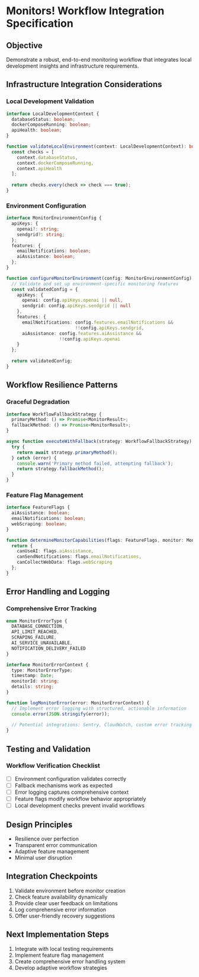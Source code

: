 # Monitors! Workflow Integration Specification

## Objective
Demonstrate a robust, end-to-end monitoring workflow that integrates local development insights and infrastructure requirements.

## Infrastructure Integration Considerations

### Local Development Validation
```typescript
interface LocalDevelopmentContext {
  databaseStatus: boolean;
  dockerComposeRunning: boolean;
  apiHealth: boolean;
}

function validateLocalEnvironment(context: LocalDevelopmentContext): boolean {
  const checks = [
    context.databaseStatus,
    context.dockerComposeRunning,
    context.apiHealth
  ];
  
  return checks.every(check => check === true);
}
```

### Environment Configuration
```typescript
interface MonitorEnvironmentConfig {
  apiKeys: {
    openai?: string;
    sendgrid?: string;
  };
  features: {
    emailNotifications: boolean;
    aiAssistance: boolean;
  };
}

function configureMonitorEnvironment(config: MonitorEnvironmentConfig) {
  // Validate and set up environment-specific monitoring features
  const validatedConfig = {
    apiKeys: {
      openai: config.apiKeys.openai || null,
      sendgrid: config.apiKeys.sendgrid || null
    },
    features: {
      emailNotifications: config.features.emailNotifications && 
                          !!config.apiKeys.sendgrid,
      aiAssistance: config.features.aiAssistance && 
                    !!config.apiKeys.openai
    }
  };
  
  return validatedConfig;
}
```

## Workflow Resilience Patterns

### Graceful Degradation
```typescript
interface WorkflowFallbackStrategy {
  primaryMethod: () => Promise<MonitorResult>;
  fallbackMethod: () => Promise<MonitorResult>;
}

async function executeWithFallback(strategy: WorkflowFallbackStrategy): Promise<MonitorResult> {
  try {
    return await strategy.primaryMethod();
  } catch (error) {
    console.warn('Primary method failed, attempting fallback');
    return strategy.fallbackMethod();
  }
}
```

### Feature Flag Management
```typescript
interface FeatureFlags {
  aiAssistance: boolean;
  emailNotifications: boolean;
  webScraping: boolean;
}

function determineMonitorCapabilities(flags: FeatureFlags, monitor: Monitor): MonitorCapabilities {
  return {
    canUseAI: flags.aiAssistance,
    canSendNotifications: flags.emailNotifications,
    canCollectWebData: flags.webScraping
  };
}
```

## Error Handling and Logging

### Comprehensive Error Tracking
```typescript
enum MonitorErrorType {
  DATABASE_CONNECTION,
  API_LIMIT_REACHED,
  SCRAPING_FAILURE,
  AI_SERVICE_UNAVAILABLE,
  NOTIFICATION_DELIVERY_FAILED
}

interface MonitorErrorContext {
  type: MonitorErrorType;
  timestamp: Date;
  monitorId: string;
  details: string;
}

function logMonitorError(error: MonitorErrorContext) {
  // Implement error logging with structured, actionable information
  console.error(JSON.stringify(error));
  
  // Potential integrations: Sentry, CloudWatch, custom error tracking
}
```

## Testing and Validation

### Workflow Verification Checklist
- [ ] Environment configuration validates correctly
- [ ] Fallback mechanisms work as expected
- [ ] Error logging captures comprehensive context
- [ ] Feature flags modify workflow behavior appropriately
- [ ] Local development checks prevent invalid workflows

## Design Principles
- Resilience over perfection
- Transparent error communication
- Adaptive feature management
- Minimal user disruption

## Integration Checkpoints
1. Validate environment before monitor creation
2. Check feature availability dynamically
3. Provide clear user feedback on limitations
4. Log comprehensive error information
5. Offer user-friendly recovery suggestions

## Next Implementation Steps
1. Integrate with local testing requirements
2. Implement feature flag management
3. Create comprehensive error handling system
4. Develop adaptive workflow strategies